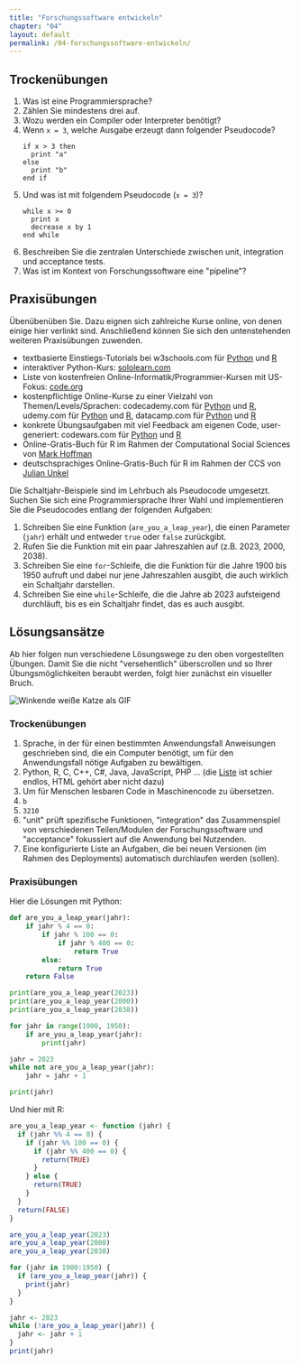 ```yaml
---
title: "Forschungssoftware entwickeln"
chapter: "04"
layout: default
permalink: /04-forschungssoftware-entwickeln/
---
```


## Trockenübungen

1. Was ist eine Programmiersprache? 
1. Zählen Sie mindestens drei auf.
1. Wozu werden ein Compiler oder Interpreter benötigt?
1. Wenn `x = 3`, welche Ausgabe erzeugt dann folgender Pseudocode?
   ``` 
   if x > 3 then
     print "a"
   else
     print "b"
   end if
   ```
1. Und was ist mit folgendem Pseudocode (`x = 3`)?
   ``` 
   while x >= 0
     print x
	 decrease x by 1
   end while
   ```
1. Beschreiben Sie die zentralen Unterschiede zwischen unit, integration und acceptance tests.
1. Was ist im Kontext von Forschungssoftware eine "pipeline"?


## Praxisübungen

Übenübenüben Sie. Dazu eignen sich zahlreiche Kurse online, von denen einige hier verlinkt sind. Anschließend können Sie sich den untenstehenden weiteren Praxisübungen zuwenden.

- textbasierte Einstiegs-Tutorials bei w3schools.com für [Python](https://www.w3schools.com/python/default.asp) und [R](https://www.w3schools.com/r/default.asp)
- interaktiver Python-Kurs: [sololearn.com](https://www.sololearn.com/learn/languages/python)
- Liste von kostenfreien Online-Informatik/Programmier-Kursen mit US-Fokus: [code.org](https://code.org/beyond/extended-learning#free)
- kostenpflichtige Online-Kurse zu einer Vielzahl von Themen/Levels/Sprachen: codecademy.com für [Python](https://www.codecademy.com/catalog/language/python) und [R](https://www.codecademy.com/catalog/language/r), udemy.com für [Python](https://www.udemy.com/topic/python/) und [R](https://www.udemy.com/topic/r-programming-language/), datacamp.com für [Python](https://www.datacamp.com/courses/intro-to-python-for-data-science) und [R](https://www.datacamp.com/courses/free-introduction-to-r)
- konkrete Übungsaufgaben mit viel Feedback am eigenen Code, user-generiert: codewars.com für [Python](https://www.codewars.com/kata/python) und [R](https://www.codewars.com/kata/r)
- Online-Gratis-Buch für R im Rahmen der Computational Social Sciences von [Mark Hoffman](https://bookdown.org/markhoff/css/installing-r-and-rstudio.html)
- deutschsprachiges Online-Gratis-Buch für R im Rahmen der CCS von [Julian Unkel](https://bookdown.org/joone/ComputationalMethods/firststeps.html)

Die Schaltjahr-Beispiele sind im Lehrbuch als Pseudocode umgesetzt. Suchen Sie sich eine Programmiersprache Ihrer Wahl und implementieren Sie die Pseudocodes entlang der folgenden Aufgaben:

1. Schreiben Sie eine Funktion (`are_you_a_leap_year`), die einen Parameter (`jahr`) erhält und entweder `true` oder `false` zurückgibt.
1. Rufen Sie die Funktion mit ein paar Jahreszahlen auf (z.B. 2023, 2000, 2038).
1. Schreiben Sie eine `for`-Schleife, die die Funktion für die Jahre 1900 bis 1950 aufruft und dabei nur jene Jahreszahlen ausgibt, die auch wirklich ein Schaltjahr darstellen.
1. Schreiben Sie eine `while`-Schleife, die die Jahre ab 2023 aufsteigend durchläuft, bis es ein Schaltjahr findet, das es auch ausgibt.


## Lösungsansätze

Ab hier folgen nun verschiedene Lösungswege zu den oben vorgestellten Übungen. Damit Sie die nicht "versehentlich" überscrollen und so Ihrer Übungsmöglichkeiten beraubt werden, folgt hier zunächst ein visueller Bruch.

![Winkende weiße Katze als GIF](https://media.giphy.com/media/vFKqnCdLPNOKc/giphy.gif)

### Trockenübungen

1. Sprache, in der für einen bestimmten Anwendungsfall Anweisungen geschrieben sind, die ein Computer benötigt, um für den Anwendungsfall nötige Aufgaben zu bewältigen.
1. Python, R, C, C++, C#, Java, JavaScript, PHP ... (die [Liste](https://de.wikipedia.org/wiki/Liste_von_Programmiersprachen) ist schier endlos, HTML gehört aber nicht dazu)
1. Um für Menschen lesbaren Code in Maschinencode zu übersetzen.
1. `b`
1. `3210`
1. "unit" prüft spezifische Funktionen, "integration" das Zusammenspiel von verschiedenen Teilen/Modulen der Forschungssoftware und "acceptance" fokussiert auf die Anwendung bei Nutzenden.
1. Eine konfigurierte Liste an Aufgaben, die bei neuen Versionen (im Rahmen des Deployments) automatisch durchlaufen werden (sollen).

### Praxisübungen

Hier die Lösungen mit Python:

```python
def are_you_a_leap_year(jahr):
    if jahr % 4 == 0:
        if jahr % 100 == 0:
            if jahr % 400 == 0:
                return True
        else:
            return True
    return False

print(are_you_a_leap_year(2023))
print(are_you_a_leap_year(2000))
print(are_you_a_leap_year(2038))

for jahr in range(1900, 1950):
    if are_you_a_leap_year(jahr):
        print(jahr)

jahr = 2023
while not are_you_a_leap_year(jahr):
    jahr = jahr + 1

print(jahr)
```


Und hier mit R:

```r
are_you_a_leap_year <- function (jahr) {
  if (jahr %% 4 == 0) {
    if (jahr %% 100 == 0) {
      if (jahr %% 400 == 0) {
        return(TRUE)
      }
    } else {
      return(TRUE)
    }
  }
  return(FALSE)
}

are_you_a_leap_year(2023)
are_you_a_leap_year(2000)
are_you_a_leap_year(2038)

for (jahr in 1900:1950) {
  if (are_you_a_leap_year(jahr)) {
    print(jahr)
  }
}

jahr <- 2023
while (!are_you_a_leap_year(jahr)) {
  jahr <- jahr + 1
}
print(jahr)
```